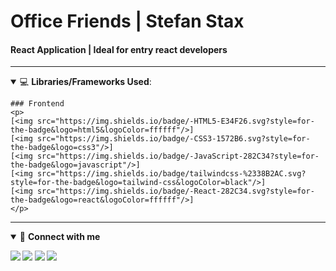<h1>Office Friends | Stefan Stax</h1>
<h4>React Application | Ideal for entry react developers</h4>

____

<details open>
    <summary>💻 <b>Libraries/Frameworks Used</b>: </summary>
    
    ### Frontend
    <p>
    [<img src="https://img.shields.io/badge/-HTML5-E34F26.svg?style=for-the-badge&logo=html5&logoColor=ffffff"/>]
    [<img src="https://img.shields.io/badge/-CSS3-1572B6.svg?style=for-the-badge&logo=css3"/>]
    [<img src="https://img.shields.io/badge/-JavaScript-282C34?style=for-the-badge&logo=javascript"/>]
    [<img src="https://img.shields.io/badge/tailwindcss-%2338B2AC.svg?style=for-the-badge&logo=tailwind-css&logoColor=black"/>]
    [<img src="https://img.shields.io/badge/-React-282C34.svg?style=for-the-badge&logo=react&logoColor=ffffff"/>]
    </p>
    
</details>

____

<details open>
<summary>🤝 <b>Connect with me<b></summary>

<p>

[<img src ="https://img.shields.io/badge/Telegram-1ca0f1.svg?&style=for-the-badge&logo=Telegram&logoColor=white%22&link=https://t.me/stefanstax">](https://t.me/stefanstax/)
[<img src="https://img.shields.io/badge/gmail-c14438.svg?&style=for-the-badge&logo=Gmail&logoColor=white&link=mailto:stefanstaxbusiness@gmail.com"/>](mailto:stefanstaxbusiness@gmail.com)
[<img src="https://img.shields.io/badge/linkedin-0077B5.svg?&style=for-the-badge&logo=linkedin&logoColor=white" />](https://www.linkedin.com/in/stefan-miljkovic/)
[<img src = "https://img.shields.io/badge/instagram-E4405F.svg?&style=for-the-badge&logo=instagram&logoColor=white">](https://www.instagram.com/developerstax/)

</p>

</details>




